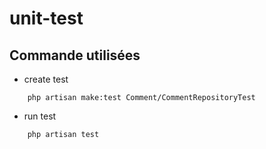 # unit-test


## Commande utilisées


- create test 

```shell
    php artisan make:test Comment/CommentRepositoryTest
```

- run test 

```shell
    php artisan test
```